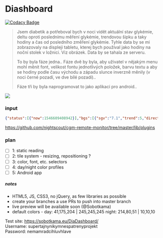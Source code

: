 # Diashboard

[![Codacy Badge](https://api.codacy.com/project/badge/Grade/63e7a4f95a034dca87939a88bdf39f49)](https://www.codacy.com/app/Nightenom/DiaDashboard?utm_source=github.com&amp;utm_medium=referral&amp;utm_content=Nightenom/DiaDashboard&amp;utm_campaign=Badge_Grade)

>Jsem diabetik a potřeboval bych v noci vidět aktuální stav glykémie, deltu oproti poslednímu měření glykémie, trendovou šipku a taky hodiny a čas od posledního změření glykémie. Tyhle data by se mi zobrazovaly na displeji tabletu, kterej bych používal jako hodiny na noční stolek v ložnici. Viz obrázek. Data by se tahala ze serveru.
>
>To by byla fáze jedna.. Fáze dvě by byla, aby uživatel v nějakým menu mohl měnit font, velikost fontu jednotlivých položek, barvu textu a aby se hodiny podle času východu a západu slunce inverzně měnily (v noci černé pozadí, ve dve bílé pozadí)..
>
>Fáze tři by byla naprogramovat to jako aplikaci pro android..

![](https://scontent-prg1-1.xx.fbcdn.net/v/t1.15752-0/p280x280/49072138_779223495777273_4552193591732076544_n.png?_nc_cat=102&_nc_ht=scontent-prg1-1.xx&oh=b52272368c82680adeed999ff43592b2&oe=5CBEF680)

### input
```json
{"status":[{"now":1546609408942}],"bgs":[{"sgv":"7.1","trend":5,"direction":"FortyFiveDown","datetime":1546609366000,"bgdelta":"-0.4","battery":"88","iob":"11.14","bwp":"-9.75","bwpo":-9.6,"cob":45}],"cals":[]}
```
<https://github.com/nightscout/cgm-remote-monitor/tree/master/lib/plugins>

### plan
- [ ] 1: static reading
- [ ] 2: tile system - resizing, repositioning ?
- [ ] 3: color, font, etc. selectors
- [ ] 4: day/night color profiles
- [ ] 5: Android app

##### notes
- HTML5, JS, CSS3, no jQuery, as few libraries as possible
- create your branches a use PRs to push into master branch
- live preview will be available soon (@Sobotkama)
- default colors - day: 41,175,204 | 245,245,245 night: 214,80,51 | 10,10,10

Test site: <https://sobotkama.eu/DiaDashboard/> <br>
Username: supertajnynikymnespatrenyprojekt <br>
Password: nemamradcihluvhlave <br>
